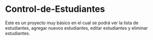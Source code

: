 # Control-de-Estudiantes
Este es un proyecto muy básico en el cual se podrá ver la lista de estudiantes, agregar nuevos estudiantes, editar estudiantes y eliminar estudiantes.
